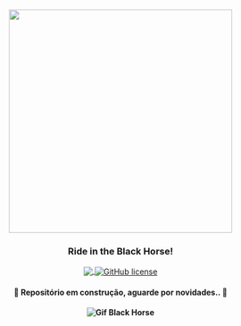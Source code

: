 </br>
<p align="center">
  <img height="400" src="https://user-images.githubusercontent.com/50464626/91626333-a61b8e00-e984-11ea-8c4e-65fd46026b25.png">
</p>

<h3 align="center"> <strong>Ride in the Black Horse!</strong> </h3>

<p align="center">

<a href="https://github.com/brunomarcosluz/Black-Horse-Stdio/blob/master/README.md">

   <img align="center" src="https://img.shields.io/static/v1?label=Brazilian&message=Company&color=019733&style=flat-square">
</a>

<a href="https://github.com/brunomarcosluz/Black-Horse-Stdio/blob/master/LICENSE">

   <img align="center" alt="GitHub license" src="https://img.shields.io/github/license/brunomarcosluz/Black-Horse-Stdio?color=019733&style=flat-square">

</a>
</p>



<h4 align="center">
      🚧 Repositório em construção, aguarde por novidades.. 🚧
</h4>

<h4 align="center">
<img alt="Gif Black Horse" title="#RideInTheBlackHorse" src="https://i.imgur.com/1S1EZQB.gif">
</h4>
